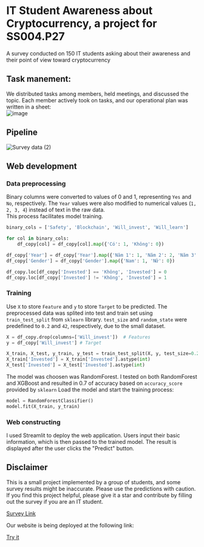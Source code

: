 # IT Student Awareness about Cryptocurrency, a project for SS004.P27
A survey conducted on 150 IT students asking about their awareness and their point of view toward cryptocurrency
## Task manement: 
We distributed tasks among members, held meetings, and discussed the topic. Each member actively took on tasks, and our operational plan was written in a sheet:  
![image](https://github.com/user-attachments/assets/572b6df3-d1d9-4473-a886-c7b4e71ecae2)
## Pipeline
![Survey data (2)](https://github.com/user-attachments/assets/5e509b99-d631-47b0-9fbf-867cbb88bb00)
## Web development
### Data preprocessing
Binary columns were converted to values of 0 and 1, representing `Yes` and `No`, respectively. The `Year` values were also modified to numerical values (`1, 2, 3, 4`) instead of text in the raw data.  
This process facilitates model training. 
```py
binary_cols = ['Safety', 'Blockchain', 'Will_invest', 'Will_learn']

for col in binary_cols:
    df_copy[col] = df_copy[col].map({'Có': 1, 'Không': 0})

df_copy['Year'] = df_copy['Year'].map({'Năm 1': 1, 'Năm 2': 2, 'Năm 3': 3, 'Năm 4': 4})
df_copy['Gender'] = df_copy['Gender'].map({'Nam': 1, 'Nữ': 0})

df_copy.loc[df_copy['Invested'] == 'Không', 'Invested'] = 0
df_copy.loc[df_copy['Invested'] != 'Không', 'Invested'] = 1
```
### Training
Use ```X``` to store ```Feature``` and ```y``` to store ```Target``` to be predicted. The preprocessed data was splited into test and train set using ```train_test_split``` from ```sklearn``` library.
```test_size``` and ```random_state``` were predefined to ```0.2``` and ```42```, respectively, due to the small dataset.
```py
X = df_copy.drop(columns=['Will_invest'])  # Features
y = df_copy['Will_invest'] # Target

X_train, X_test, y_train, y_test = train_test_split(X, y, test_size=0.2, random_state=42)
X_train['Invested'] = X_train['Invested'].astype(int)
X_test['Invested'] = X_test['Invested'].astype(int)
```
The model was choosen was RandomForest. I tested on both RandomForest and XGBoost and resulted in 0.7 of accuracy based on ```accuracy_score``` provided by ```sklearn```
Load the model and start the training process: 
```py
model = RandomForestClassifier()
model.fit(X_train, y_train)
```
### Web constructing
I used Streamlit to deploy the web application. Users input their basic information, which is then passed to the trained model.
The result is displayed after the user clicks the "Predict" button.
## Disclaimer
This is a small project implemented by a group of students, and some survey results might be inaccurate. Please use the predictions with caution.
If you find this project helpful, please give it a star and contribute by filling out the survey if you are an IT student.

[Survey Link](https://forms.gle/7ZqBRXjbqUMQFKrs5)

Our website is being deployed at the following link:

[Try it](https://itcoin.streamlit.app/)
